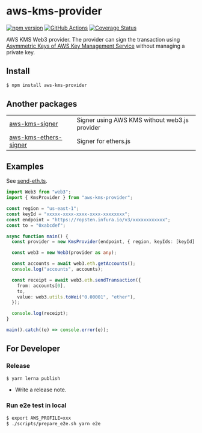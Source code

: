 # aws-kms-provider

[![npm version](https://badge.fury.io/js/aws-kms-provider.svg)](https://www.npmjs.com/package/aws-kms-provider)
[![GitHub Actions](https://github.com/odanado/aws-kms-provider/workflows/Node%20CI/badge.svg)](https://github.com/odanado/aws-kms-provider)
[![Coverage Status](https://coveralls.io/repos/github/odanado/aws-kms-provider/badge.svg?branch=add-coveralls)](https://coveralls.io/github/odanado/aws-kms-provider?branch=add-coveralls)

AWS KMS Web3 provider. The provider can sign the transaction using [Asymmetric Keys of AWS Key Management Service](https://docs.aws.amazon.com/kms/latest/developerguide/symmetric-asymmetric.html) without managing a private key.

## Install

```bash
$ npm install aws-kms-provider
```

## Another packages

|                                                                 |                                               |
| --------------------------------------------------------------- | --------------------------------------------- |
| [aws-kms-signer](aws-kms-packages/aws-kms-signer)               | Signer using AWS KMS without web3.js provider |
| [aws-kms-ethers-signer](aws-kms-packages/aws-kms-ethers-signer) | Signer for ethers.js                          |

## Examples

See [send-eth.ts](https://github.com/odanado/aws-kms-provider/blob/master/examples/send-eth.ts).

```ts
import Web3 from "web3";
import { KmsProvider } from "aws-kms-provider";

const region = "us-east-1";
const keyId = "xxxxx-xxxx-xxxx-xxxx-xxxxxxxx";
const endpoint = "https://ropsten.infura.io/v3/xxxxxxxxxxxx";
const to = "0xabcdef";

async function main() {
  const provider = new KmsProvider(endpoint, { region, keyIds: [keyId] });

  const web3 = new Web3(provider as any);

  const accounts = await web3.eth.getAccounts();
  console.log("accounts", accounts);

  const receipt = await web3.eth.sendTransaction({
    from: accounts[0],
    to,
    value: web3.utils.toWei("0.00001", "ether"),
  });

  console.log(receipt);
}

main().catch((e) => console.error(e));
```

## For Developer

### Release

```bash
$ yarn lerna publish
```

- Write a release note.

### Run e2e test in local

```bash
$ export AWS_PROFILE=xxx
$ ./scripts/prepare_e2e.sh yarn e2e
```
